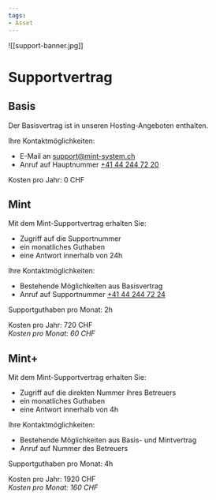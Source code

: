 ```yaml
---
tags:
- Asset
---
```


![[support-banner.jpg]]

# Supportvertrag

## Basis

Der Basisvertrag ist in unseren Hosting-Angeboten enthalten.

Ihre Kontaktmöglichkeiten:
* E-Mail an [support@mint-system.ch](mailto:support@mint-system.ch)
* Anruf auf Hauptnummer [+41 44 244 72 20](tel:+41442447220)

Kosten pro Jahr: 0 CHF

## Mint

Mit dem Mint-Supportvertrag erhalten Sie:
* Zugriff auf die Supportnummer
* ein monatliches Guthaben
* eine Antwort innerhalb von 24h

Ihre Kontaktmöglichkeiten:
* Bestehende Möglichkeiten aus Basisvertrag
* Anruf auf Supportnummer [+41 44 244 72 24](tel:+41442447224)

Supportguthaben pro Monat: 2h

Kosten pro Jahr: 720 CHF  
*Kosten pro Monat: 60 CHF*

## Mint+

Mit dem Mint-Supportvertrag erhalten Sie:
* Zugriff auf die direkten Nummer ihres Betreuers
* ein monatliches Guthaben
* eine Antwort innerhalb von 4h

Ihre Kontaktmöglichkeiten:
* Bestehende Möglichkeiten aus Basis- und Mintvertrag
* Anruf auf Nummer des Betreuers

Supportguthaben pro Monat: 4h

Kosten pro Jahr: 1920 CHF  
*Kosten pro Monat: 160 CHF*